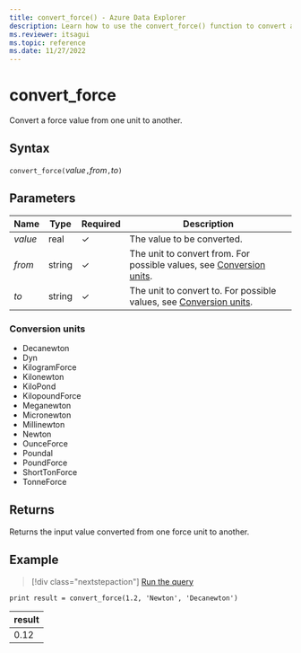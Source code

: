 ```yaml
---
title: convert_force() - Azure Data Explorer
description: Learn how to use the convert_force() function to convert a force input value from one unit to another.
ms.reviewer: itsagui
ms.topic: reference
ms.date: 11/27/2022
---
```

# convert_force

Convert a force value from one unit to another.

## Syntax

`convert_force(`*value*`,`*from*`,`*to*`)`

## Parameters

| Name | Type | Required | Description |
|--|--|--|--|
| *value* | real | &check; | The value to be converted. |
| *from* | string | &check; | The unit to convert from. For possible values, see [Conversion units](#conversion-units). |
| *to* | string | &check; | The unit to convert to. For possible values, see [Conversion units](#conversion-units). |

### Conversion units

* Decanewton
* Dyn
* KilogramForce
* Kilonewton
* KiloPond
* KilopoundForce
* Meganewton
* Micronewton
* Millinewton
* Newton
* OunceForce
* Poundal
* PoundForce
* ShortTonForce
* TonneForce

## Returns

Returns the input value converted from one force unit to another.

## Example

> [!div class="nextstepaction"]
> <a href="https://dataexplorer.azure.com/clusters/help/databases/Samples?query=H4sIAAAAAAAAAysoyswrUShKLS7NKVGwVUjOzytLLSqJT8svSk7VMNQz0lFQ90stL8nPUweyXFKTE/MgPE0AhSGK6TkAAAA=" target="_blank">Run the query</a>

```kusto
print result = convert_force(1.2, 'Newton', 'Decanewton')
```

|result|
|---|
|0.12|
